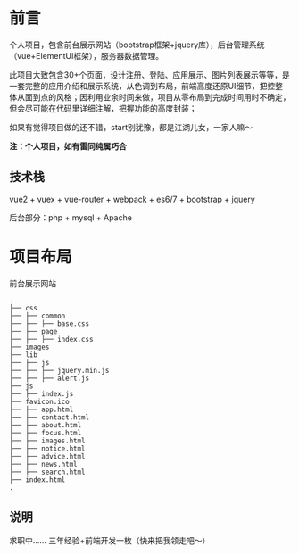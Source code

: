 # 前言

个人项目，包含前台展示网站（bootstrap框架+jquery库），后台管理系统（vue+ElementUI框架），服务器数据管理。

此项目大致包含30+个页面，设计注册、登陆、应用展示、图片列表展示等等，是一套完整的应用介绍和展示系统，从色调到布局，前端高度还原UI细节，把控整体从面到点的风格；因利用业余时间来做，项目从零布局到完成时间用时不确定，但会尽可能在代码里详细注解，把握功能的高度封装；

如果有觉得项目做的还不错，start别犹豫，都是江湖儿女，一家人嘛～

__注：个人项目，如有雷同纯属巧合__


## 技术栈

vue2 + vuex + vue-router + webpack + es6/7 + bootstrap + jquery 

后台部分：php + mysql + Apache


# 项目布局

前台展示网站
```
.
├── css
├── ├── common
├── ├── ├── base.css
├── ├── page
├── ├── ├── index.css
├── images
├── lib
├── ├── js
├── ├── ├── jquery.min.js
├── ├── ├── alert.js
├── js
├── ├── index.js
├── favicon.ico
├── ├── app.html
├── ├── contact.html
├── ├── about.html
├── ├── focus.html
├── ├── images.html
├── ├── notice.html
├── ├── advice.html
├── ├── news.html
├── ├── search.html
├── index.html
.

```

## 说明

求职中……
三年经验+前端开发一枚（快来把我领走吧～）